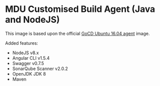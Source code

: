 MDU Customised Build Agent (Java and NodeJS)
===

This image is based upon the official [GoCD Ubuntu 16.04 agent](https://hub.docker.com/r/gocd/gocd-agent-ubuntu-16.04/) 
image.

Added features:
* NodeJS v8.x
* Angular CLI v1.5.4
* Swagger v0.7.5
* SonarQube Scanner v2.0.2
* OpenJDK JDK 8
* Maven
